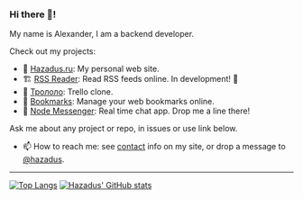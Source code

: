 ### Hi there 👋!

My name is Alexander, I am a backend developer.

Check out my projects:

- 🏡 [Hazadus.ru](https://hazadus.ru): My personal web site.
- 🏗️ [RSS Reader](http://rss.hazadus.ru/): Read RSS feeds online. In development! 🚧
- 📃 [Трололо](http://boards.hazadus.ru): Trello clone.
- 📌 [Bookmarks](http://bookmarks.hazadus.ru): Manage your web bookmarks online.
- 💬 [Node Messenger](http://messenger.hazadus.ru/): Real time chat app. Drop me a line there!

Ask me about any project or repo, in issues or use link below.

- 📫 How to reach me: see [contact](https://hazadus.ru/about/#contacts) info on my site, or drop a message to [@hazadus](https://t.me/hazadus).

----

[![Top Langs](https://github-readme-stats.vercel.app/api/top-langs/?username=hazadus&langs_count=8&layout=compact)](https://github.com/anuraghazra/github-readme-stats)
[![Hazadus' GitHub stats](https://github-readme-stats.vercel.app/api?username=hazadus)](https://github.com/anuraghazra/github-readme-stats)

<!--
**hazadus/hazadus** is a ✨ _special_ ✨ repository because its `README.md` (this file) appears on your GitHub profile.

Here are some ideas to get you started:

- 🔭 I’m currently working on ...
- 🌱 I’m currently learning ...
- 👯 I’m looking to collaborate on ...
- 🤔 I’m looking for help with ...
- 💬 Ask me about ...
- 📫 How to reach me: ...
- 😄 Pronouns: ...
- ⚡ Fun fact: ...
-->
